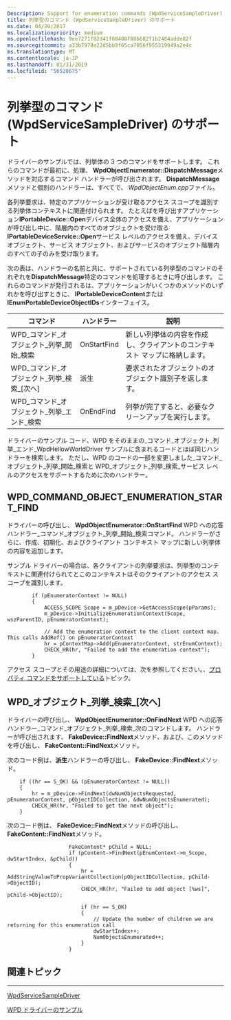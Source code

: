 ```yaml
---
Description: Support for enumeration commands (WpdServiceSampleDriver)
title: 列挙型のコマンド (WpdServiceSampleDriver) のサポート
ms.date: 04/20/2017
ms.localizationpriority: medium
ms.openlocfilehash: 9ee7271f82d41f60408f886682f1b2484adde82f
ms.sourcegitcommit: a33b7978e22d5bb9f65ca7056f955319049a2e4c
ms.translationtype: MT
ms.contentlocale: ja-JP
ms.lasthandoff: 01/31/2019
ms.locfileid: "56528675"
---
```

# <a name="support-for-enumeration-commands-wpdservicesampledriver"></a>列挙型のコマンド (WpdServiceSampleDriver) のサポート


ドライバーのサンプルでは、列挙体の 3 つのコマンドをサポートします。 これらのコマンドが最初に、処理、 **WpdObjectEnumerator::DispatchMessage**メソッドを対応するコマンド ハンドラーが呼び出されます。 **DispatchMessage**メソッドと個別のハンドラーは、すべてで、 *WpdObjectEnum.cpp*ファイル。

各列挙要求は、特定のアプリケーションが受け取るアクセス スコープを識別する列挙体コンテキストに関連付けられます。 たとえばを呼び出すアプリケーション**IPortableDevice::Open**デバイス全体のアクセスを備え、アプリケーションが呼び出し中に、階層内のすべてのオブジェクトを受け取る**IPortableDeviceService::Open**サービス レベルのアクセスを備え、デバイス オブジェクト、サービス オブジェクト、およびサービスのオブジェクト階層内のすべての子のみを受け取ります。

次の表は、ハンドラーの名前と共に、サポートされている列挙型のコマンドのそれぞれを**DispatchMessage**特定のコマンドを処理するときに呼び出します。 これらのコマンドが発行されるは、アプリケーションがいくつかのメソッドのいずれかを呼び出すときに、 **IPortableDeviceContent**または**IEnumPortableDeviceObjectIDs**インターフェイス。

| コマンド                                        | ハンドラー     | 説明                                                                |
|------------------------------------------------|-------------|----------------------------------------------------------------------------|
| WPD\_コマンド\_オブジェクト\_列挙\_開始\_検索 | OnStartFind | 新しい列挙体の内容を作成し、クライアントのコンテキスト マップに格納します。 |
| WPD\_コマンド\_オブジェクト\_列挙\_検索\_[次へ]  | 派生  | 要求されたオブジェクトのオブジェクト識別子を返します。                     |
| WPD\_コマンド\_オブジェクト\_列挙\_エンド\_検索   | OnEndFind   | 列挙が完了すると、必要なクリーンアップを実行します。               |

 

ドライバーのサンプル コード、WPD をそのままの\_コマンド\_オブジェクト\_列挙\_エンド\_WpdHellowWorldDriver サンプルに含まれるコードとほぼ同じハンドラーを検索します。 ただし、WPD のコードの一部を変更しました\_コマンド\_オブジェクト\_列挙\_開始\_検索と WPD\_オブジェクト\_列挙\_検索\_サービス レベルのアクセスをサポートするために次のハンドラー。

## <a name="span-idwpdcommandobjectenumerationstartfindspanspan-idwpdcommandobjectenumerationstartfindspanwpdcommandobjectenumerationstartfind"></a><span id="WPD_COMMAND_OBJECT_ENUMERATION_START_FIND"></span><span id="wpd_command_object_enumeration_start_find"></span>WPD\_COMMAND\_OBJECT\_ENUMERATION\_START\_FIND


ドライバーの呼び出し、 **WpdObjectEnumerator::OnStartFind** WPD への応答ハンドラー\_コマンド\_オブジェクト\_列挙\_開始\_検索コマンド。 ハンドラーがさらに、作成、初期化、およびクライアント コンテキスト マップに新しい列挙体の内容を追加します。

サンプル ドライバーの場合は、各クライアントの列挙要求は、列挙型のコンテキストに関連付けられてとこのコンテキストはそのクライアントのアクセス スコープを識別します。

```ManagedCPlusPlus
        if (pEnumeratorContext != NULL)
        {
            ACCESS_SCOPE Scope = m_pDevice->GetAccessScope(pParams);
            m_pDevice->InitializeEnumerationContext(Scope, wszParentID, pEnumeratorContext);

            // Add the enumeration context to the client context map.  This calls AddRef() on pEnumeratorContext
            hr = pContextMap->Add(pEnumeratorContext, strEnumContext);
            CHECK_HR(hr, "Failed to add the enumeration context");
        }
```

アクセス スコープとその用途の詳細については、次を参照してください。、[プロパティ コマンドをサポートしている](the-wpdservicesampledriver-supporting-wpd-property-commands.md)トピック。

## <a name="span-idwpdobjectenumerationfindnextspanspan-idwpdobjectenumerationfindnextspanwpdobjectenumerationfindnext"></a><span id="WPD_OBJECT_ENUMERATION_FIND_NEXT"></span><span id="wpd_object_enumeration_find_next"></span>WPD\_オブジェクト\_列挙\_検索\_[次へ]


ドライバーの呼び出し、 **WpdObjectEnumerator::OnFindNext** WPD への応答ハンドラー\_コマンド\_オブジェクト\_列挙\_検索\_次のコマンドします。 ハンドラーが呼び出されます、 **FakeDevice::FindNext**メソッド、および、このメソッドを呼び出し、 **FakeContent::FindNext**メソッド。

次のコード例は、**派生**ハンドラーの呼び出し、 **FakeDevice::FindNext**メソッド。

```ManagedCPlusPlus
    if ((hr == S_OK) && (pEnumeratorContext != NULL))
    {
        hr = m_pDevice->FindNext(dwNumObjectsRequested, pEnumeratorContext, pObjectIDCollection, &dwNumObjectsEnumerated);
        CHECK_HR(hr, "Failed to get the next object");
    }
```

次のコード例は、 **FakeDevice::FindNext**メソッドの呼び出し、 **FakeContent::FindNext**メソッド。

```ManagedCPlusPlus
                    FakeContent* pChild = NULL;
                    if (pContent->FindNext(pEnumContext->m_Scope, dwStartIndex, &pChild))
                    {
                        hr = AddStringValueToPropVariantCollection(pObjectIDCollection, pChild->ObjectID);
                        CHECK_HR(hr, "Failed to add object [%ws]", pChild->ObjectID);

                        if (hr == S_OK)
                        {
                            // Update the number of children we are returning for this enumeration call
                            dwStartIndex++;
                            NumObjectsEnumerated++;
                        }
                    }
```

## <a name="span-idrelatedtopicsspanrelated-topics"></a><span id="related_topics"></span>関連トピック


****
[WpdServiceSampleDriver](the-wpdservicesampledriver-sample.md)

[WPD ドライバーのサンプル](the-wpd-driver-samples.md)

 

 





